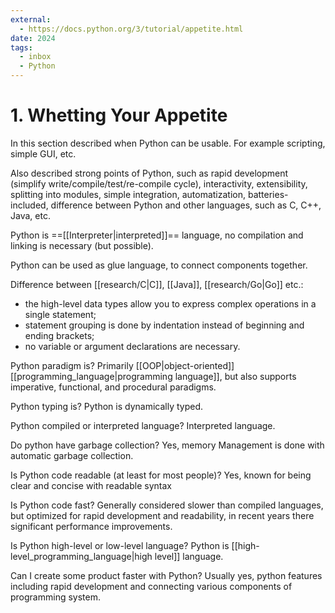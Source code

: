 ```yaml
---
external:
  - https://docs.python.org/3/tutorial/appetite.html
date: 2024
tags:
  - inbox
  - Python
---
```

# 1. Whetting Your Appetite

In this section described when Python can be usable. For example scripting,
simple GUI, etc.

Also described strong points of Python, such as rapid development (simplify
write/compile/test/re-compile cycle), interactivity, extensibility, splitting
into modules, simple integration, automatization, batteries-included, difference
between Python and other languages, such as C, C++, Java, etc.

Python is ==[[Interpreter|interpreted]]== language, no compilation and linking
is necessary (but possible).

Python can be used as glue language, to connect components together.

Difference between [[research/C|C]], [[Java]], [[research/Go|Go]] etc.:
- the high-level data types allow you to express complex operations in a single
statement;
- statement grouping is done by indentation instead of beginning and ending
brackets;
- no variable or argument declarations are necessary.

Python paradigm is?
&#10;
Primarily [[OOP|object-oriented]] [[programming_language|programming language]],
but also supports imperative, functional, and procedural paradigms.

Python typing is?
&#10;
Python is dynamically typed.

Python compiled or interpreted language?
&#10;
Interpreted language.

Do python have garbage collection?
&#10;
Yes, memory Management is done with automatic garbage collection.

Is Python code readable (at least for most people)?
&#10;
Yes, known for being clear and concise with readable syntax

Is Python code fast?
&#10;
Generally considered slower than compiled languages, but optimized for rapid
development and readability, in recent years there significant performance
improvements.

Is Python high-level or low-level language?
&#10;
Python is [[high-level_programming_language|high level]] language.

Can I create some product faster with Python?
&#10;
Usually yes, python features including rapid development and connecting various
components of programming system.

